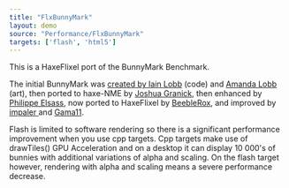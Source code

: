 ```yaml
---
title: "FlxBunnyMark"
layout: demo
source: "Performance/FlxBunnyMark"
targets: ['flash', 'html5']
---
```


This is a HaxeFlixel port of the BunnyMark Benchmark. 

The initial BunnyMark was [created by Iain Lobb](http://blog.iainlobb.com/2010/11/display-list-vs-blitting-results.html) (code) and [Amanda Lobb](http://amandalobb.com/) (art), then ported to haxe-NME by [Joshua Granick](http://www.joshuagranick.com/blog/?p=508), then enhanced by [Philippe Elsass](https://github.com/elsassph/nme-bunnymark.), now ported to HaxeFlixel by [BeebleRox](https://github.com/Beeblerox), and improved by [impaler ](https://github.com/impaler)and [Gama11](https://github.com/Gama11).

Flash is limited to software rendering so there is a significant performance improvement when you use cpp targets. Cpp targets make use of drawTiles() GPU Acceleration and on a desktop it can display 10 000's of bunnies with additional variations of alpha and scaling. On the flash target however, rendering with alpha and scaling means a severe performance decrease.